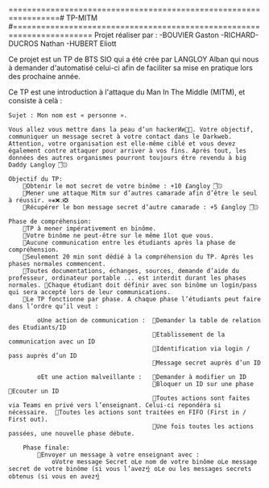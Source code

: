 =================================================================# TP-MITM #=======================================================================
Projet réaliser par :   -BOUVIER Gaston
                        -RICHARD-DUCROS Nathan
                        -HUBERT Eliott

Ce projet est un TP de BTS SIO qui a été crée par LANGLOY Alban qui nous à demander d'automatisé celui-ci afin de faciliter sa mise en pratique lors des prochaine année.

Ce TP est une introduction à l'attaque du Man In The Middle (MITM),
et consiste à celà :

    Sujet : Mon nom est « personne ».
    
    Vous allez vous mettre dans la peau d’un hackerͶͷ͸͹. Votre objectif, communiquer un message secret à votre contact dans le Darkweb. Attention, votre organisation est elle-même ciblé et vous devez également contre attaquer pour arriver à vos fins. Après tout, les données des autres organismes pourront toujours être revendu à big Daddy Langloy ۜ۝۞۟
    
    Objectif du TP: 
        Obtenir le mot secret de votre binôme : +10 £angloy ۜ۝۞۟
        Mener une attaque Mitm sur d’autres camarade afin d’être le seul à réussir. ❊❋❌❍❎
        Récupérer le bon message secret d’autre camarade : +5 £angloy ۜ۝۞۟

    Phase de compréhension:
        TP à mener impérativement en binôme. 
        Votre binôme ne peut-être sur le même îlot que vous. 
        Aucune communication entre les étudiants après la phase de compréhension. 
        Seulement 20 min sont dédié à la compréhension du TP. Après les phases normales commencent. 
        Toutes documentations, échanges, sources, demande d’aide du professeur, ordinateur portable ... est interdit durant les phases normales. Chaque étudiant doit définir avec son binôme un login/pass qui sera accepté lors de leur communications. 
        Le TP fonctionne par phase. A chaque phase l’étudiants peut faire dans l’ordre qu’il veut : 

            oUne action de communication :  Demander la table de relation des Etudiants/ID 
                                            Etablissement de la communication avec un ID 
                                            Identification via login / pass auprès d’un ID 
                                            Message secret auprès d’un ID 
            
            oEt une action malveillante :   Demander à modifier un ID
                                            Bloquer un ID sur une phase Ecouter un ID 
                                            Toutes actions sont faites via Teams en privé vers l’enseignant. Celui-ci repondéra si nécessaire.  Toutes les actions sont traitées en FIFO (First in / First out). 
                                            Une fois toutes les actions passées, une nouvelle phase débute. 
     
        Phase finale: 
            Envoyer un message à votre enseignant avec : 
                oVotre message Secret oLe nom de votre binôme oLe message secret de votre binôme (si vous l’avez ͣͤͥ͢) oLe ou les messages secrets obtenus (si vous en avez ͣͤͥ͢) 